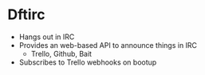 # Dftirc

* Hangs out in IRC
* Provides an web-based API to announce things in IRC
  - Trello, Github, Bait
* Subscribes to Trello webhooks on bootup
